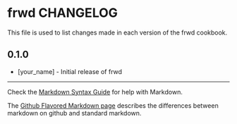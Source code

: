 # frwd CHANGELOG

This file is used to list changes made in each version of the frwd cookbook.

## 0.1.0
- [your_name] - Initial release of frwd

- - -
Check the [Markdown Syntax Guide](http://daringfireball.net/projects/markdown/syntax) for help with Markdown.

The [Github Flavored Markdown page](http://github.github.com/github-flavored-markdown/) describes the differences between markdown on github and standard markdown.
